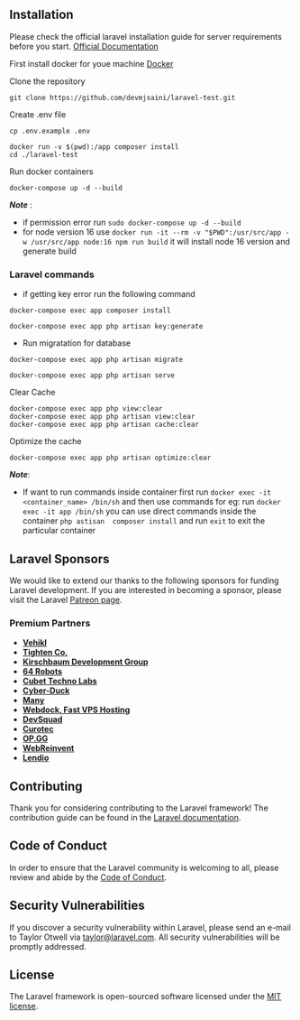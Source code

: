 
## Installation

Please check the official laravel installation guide for server requirements before you start. [Official Documentation](https://laravel.com/docs/10.x/installation)

First install docker for youe machine  [Docker](https://www.docker.com/) 


Clone the repository

```
git clone https://github.com/devmjsaini/laravel-test.git

```
Create .env file 
```
cp .env.example .env

```

```
docker run -v $(pwd):/app composer install
cd ./laravel-test
```

Run docker containers

```
docker-compose up -d --build
```
***Note*** : 
- if permission error run ``` sudo docker-compose up -d --build ``` 
- for node version 16 use ``` docker run -it --rm -v "$PWD":/usr/src/app -w /usr/src/app node:16 npm run build ``` it will install node 16 version and generate build

### Laravel commands
- if getting key error run the following command

```
docker-compose exec app composer install
```
```
docker-compose exec app php artisan key:generate

```
- Run migratation for database

```
docker-compose exec app php artisan migrate
```

```
docker-compose exec app php artisan serve

```


Clear Cache
```
docker-compose exec app php view:clear
docker-compose exec app php artisan view:clear
docker-compose exec app php artisan cache:clear

```

Optimize the cache
```
docker-compose exec app php artisan optimize:clear
```


***Note***: 
- If want to run commands inside container first run ``` docker exec -it <container_name> /bin/sh ``` and then use commands for eg: run ``` docker exec -it app /bin/sh ``` you can use direct commands inside the container ``` php astisan  composer install ``` and run ``` exit ``` to exit the particular container



## Laravel Sponsors

We would like to extend our thanks to the following sponsors for funding Laravel development. If you are interested in becoming a sponsor, please visit the Laravel [Patreon page](https://patreon.com/taylorotwell).

### Premium Partners

- **[Vehikl](https://vehikl.com/)**
- **[Tighten Co.](https://tighten.co)**
- **[Kirschbaum Development Group](https://kirschbaumdevelopment.com)**
- **[64 Robots](https://64robots.com)**
- **[Cubet Techno Labs](https://cubettech.com)**
- **[Cyber-Duck](https://cyber-duck.co.uk)**
- **[Many](https://www.many.co.uk)**
- **[Webdock, Fast VPS Hosting](https://www.webdock.io/en)**
- **[DevSquad](https://devsquad.com)**
- **[Curotec](https://www.curotec.com/services/technologies/laravel/)**
- **[OP.GG](https://op.gg)**
- **[WebReinvent](https://webreinvent.com/?utm_source=laravel&utm_medium=github&utm_campaign=patreon-sponsors)**
- **[Lendio](https://lendio.com)**

## Contributing

Thank you for considering contributing to the Laravel framework! The contribution guide can be found in the [Laravel documentation](https://laravel.com/docs/contributions).

## Code of Conduct

In order to ensure that the Laravel community is welcoming to all, please review and abide by the [Code of Conduct](https://laravel.com/docs/contributions#code-of-conduct).

## Security Vulnerabilities

If you discover a security vulnerability within Laravel, please send an e-mail to Taylor Otwell via [taylor@laravel.com](mailto:taylor@laravel.com). All security vulnerabilities will be promptly addressed.

## License

The Laravel framework is open-sourced software licensed under the [MIT license](https://opensource.org/licenses/MIT).

